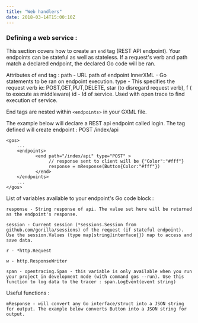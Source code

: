 ```yaml
---
title: "Web handlers"
date: 2018-03-14T15:00:10Z
---
```


### Defining a web service :

This section covers how to create an `end` tag (REST API endpoint). Your endpoints can be stateful as well as stateless. If a request's verb and path match a declared endpoint, the declared Go code will be ran.

Attributes of end tag :
path - URL path of endpoint
InnerXML - Go statements to be ran on endpoint execution.
type - This specifies the request verb ie: POST,GET,PUT,DELETE, star (to disregard request verb), f ( to execute as middleware)
id - Id of service. Used with open trace to find execution of service.

End tags are nested within `<endpoints>` in your GXML file.

The example below will declare a REST api endpoint called login. The tag defined will create endpoint : POST /index/api

	<gos>
	    ...
	    <endpoints>
	           <end path="/index/api" type="POST" >
	                // response sent to client will be {"Color":"#fff"}
	                response = mResponse(Button{Color:"#fff"})
	           </end>
	    </endpoints>
	    ...
	</gos>


List of variables available to your endpoint's Go code block :

	response - String response of api. The value set here will be returned as the endpoint's response.

	session - Current session (*sessions.Session from github.com/gorilla/sessions) of the request (if stateful endpoint). Use the session.Values (type map[string]interface{}) map to access and save data.

	r - *http.Request

	w - http.ResponseWriter

	span - opentracing.Span - this variable is only available when you run your project in development mode (with command gos --run). Use this function to log data to the tracer : span.LogEvent(event string) 

Useful functions :
	
	mResponse - will convert any Go interface/struct into a JSON string for output. The example below converts Button into a JSON string for output.